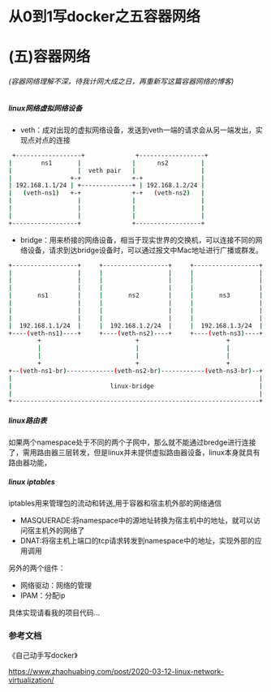 # 从0到1写docker之五容器网络


<!--more-->

# (五)容器网络

###### (容器网络理解不深，待我计网大成之日，再重新写这篇容器网络的博客)

##### linux网络虚拟网络设备

- veth：成对出现的虚拟网络设备，发送到veth一端的请求会从另一端发出，实现点对点的连接

~~~bash
 +------------------+              +------------------+
|        ns1       |              |      ns2         |
|                  |  veth pair   |                  |
|                +-+              +-+                |
| 192.168.1.1/24 | +--------------+ | 192.168.1.2/24 |
|   (veth-ns1)   +-+              +-+   (veth-ns2)   |
|                  |              |                  |
|                  |              |                  |
|                  |              |                  |
+------------------+              +------------------+
~~~

- bridge：用来桥接的网络设备，相当于现实世界的交换机，可以连接不同的网络设备，请求到达bridge设备时，可以通过报文中Mac地址进行广播或群发。

~~~bash
+------------------+     +------------------+     +------------------+
|                  |     |                  |     |                  |
|                  |     |                  |     |                  |
|                  |     |                  |     |                  |
|       ns1        |     |       ns2        |     |       ns3        |
|                  |     |                  |     |                  |
|                  |     |                  |     |                  |
|                  |     |                  |     |                  |
|  192.168.1.1/24  |     |  192.168.1.2/24  |     |  192.168.1.3/24  |
+----(veth-ns1)----+     +----(veth-ns2)----+     +----(veth-ns3)----+
        +                          +                        +
        |                          |                        |
        |                          |                        |
        +                          +                        +
+--(veth-ns1-br)-------------(veth-ns2-br)------------(veth-ns3-br)--+
|                                                                    |
|                           linux-bridge                             |
|                                                                    |
+--------------------------------------------------------------------+
~~~

##### linux路由表

如果两个namespace处于不同的两个子网中，那么就不能通过bredge进行连接了，需用路由器三层转发，但是linux并未提供虚拟路由器设备，linux本身就具有路由器功能，

##### linux iptables

iptables用来管理包的流动和转送,用于容器和宿主机外部的网络通信

- MASQUERADE:将namespace中的源地址转换为宿主机中的地址，就可以访问宿主机外的网络了
- DNAT:将宿主机上端口的tcp请求转发到namespace中的地址，实现外部的应用调用


另外的两个组件：

- 网络驱动：网络的管理
- IPAM：分配ip

具体实现请看我的项目代码...

### 参考文档

《自己动手写docker》

https://www.zhaohuabing.com/post/2020-03-12-linux-network-virtualization/

